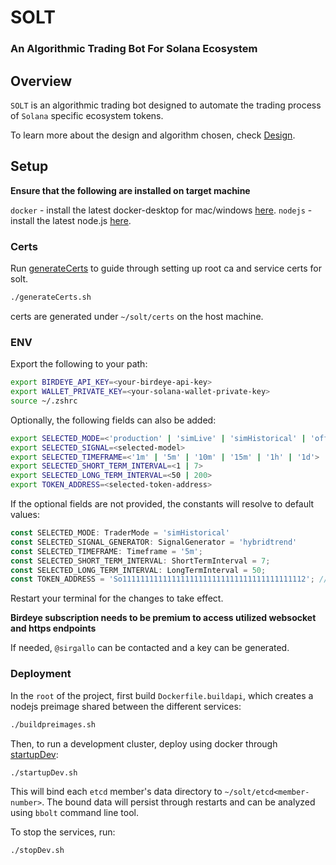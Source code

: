 # SOLT

### An Algorithmic Trading Bot For Solana Ecosystem


## Overview

`SOLT` is an algorithmic trading bot designed to automate the trading process of `Solana` specific ecosystem tokens.

To learn more about the design and algorithm chosen, check [Design](./docs/Design.md).


## Setup

**Ensure that the following are installed on target machine**

`docker` - install the latest docker-desktop for mac/windows [here](https://www.docker.com/products/docker-desktop/).
`nodejs` - install the latest node.js [here](https://nodejs.org/en).


### Certs

Run [generateCerts](./generateCerts.sh) to guide through setting up root ca and service certs for solt.
```bash
./generateCerts.sh
```

certs are generated under `~/solt/certs` on the host machine.


### ENV

Export the following to your path:
```bash
export BIRDEYE_API_KEY=<your-birdeye-api-key>
export WALLET_PRIVATE_KEY=<your-solana-wallet-private-key>
source ~/.zshrc
```

Optionally, the following fields can also be added:
```bash
export SELECTED_MODE=<'production' | 'simLive' | 'simHistorical' | 'offline'>
export SELECTED_SIGNAL=<selected-model>
export SELECTED_TIMEFRAME=<'1m' | '5m' | '10m' | '15m' | '1h' | '1d'>
export SELECTED_SHORT_TERM_INTERVAL=<1 | 7>
export SELECTED_LONG_TERM_INTERVAL=<50 | 200>
export TOKEN_ADDRESS=<selected-token-address>
```

If the optional fields are not provided, the constants will resolve to default values:
```ts
const SELECTED_MODE: TraderMode = 'simHistorical'
const SELECTED_SIGNAL_GENERATOR: SignalGenerator = 'hybridtrend'
const SELECTED_TIMEFRAME: Timeframe = '5m';
const SELECTED_SHORT_TERM_INTERVAL: ShortTermInterval = 7;
const SELECTED_LONG_TERM_INTERVAL: LongTermInterval = 50;
const TOKEN_ADDRESS = 'So11111111111111111111111111111111111111112'; // address for SOL token
```

Restart your terminal for the changes to take effect.

**Birdeye subscription needs to be premium to access utilized websocket and https endpoints**

If needed, `@sirgallo` can be contacted and a key can be generated.


### Deployment

In the `root` of the project, first build `Dockerfile.buildapi`, which creates a nodejs preimage shared between the different services:
```bash
./buildpreimages.sh
```

Then, to run a development cluster, deploy using docker through [startupDev](./startupDev.sh):
```bash
./startupDev.sh
```

This will bind each `etcd` member's data directory to `~/solt/etcd<member-number>`. The bound data will persist through restarts and can be analyzed using `bbolt` command line tool.

To stop the services, run:
```bash
./stopDev.sh
```